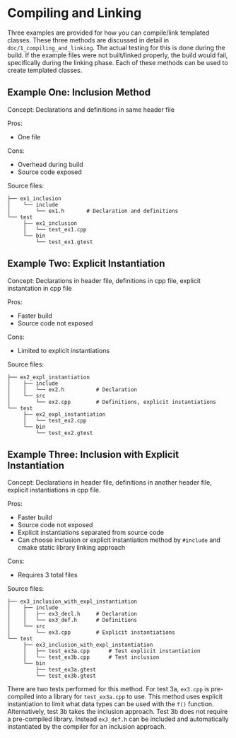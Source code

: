 # Compiling and Linking

Three examples are provided for how you can compile/link templated classes. These three methods are discussed in detail in `doc/1_compiling_and_linking`. The actual testing for this is done during the build. If the example files were not built/linked properly, the build would fail, specifically during the linking phase. Each of these methods can be used to create templated classes.  

## Example One: Inclusion Method

Concept: Declarations and definitions in same header file

Pros:  
- One file

Cons:  
- Overhead during build
- Source code exposed

Source files:  

    ├── ex1_inclusion
    │    └── include
    │        └── ex1.h       # Declaration and definitions
    └── test
         ├── ex1_inclusion
         │   └── test_ex1.cpp
         └── bin
             └── test_ex1.gtest

## Example Two: Explicit Instantiation

Concept: Declarations in header file, definitions in cpp file, explicit instantation in cpp file

Pros:  
- Faster build 
- Source code not exposed

Cons:  
- Limited to explicit instantiations

Source files:  

    ├── ex2_expl_instantiation
    │    ├── include
    │    │   └── ex2.h          # Declaration
    │    └── src
    │        └── ex2.cpp        # Definitions, explicit instantiations
    └── test
         ├── ex2_expl_instantiation
         │   └── test_ex2.cpp
         └── bin
             └── test_ex2.gtest

## Example Three: Inclusion with Explicit Instantiation

Concept: Declarations in header file, definitions in another header file, explicit instantiations in cpp file.

Pros:
- Faster build
- Source code not exposed
- Explicit instantiations separated from source code 
- Can choose inclusion or explicit instantiation method by `#include` and cmake static library linking approach

Cons:
- Requires 3 total files 

Source files:  

    ├── ex3_inclusion_with_expl_instantiation
    │    ├── include 
    │    │   ├── ex3_decl.h     # Declaration
    │    │   └── ex3_def.h      # Definitions
    │    └── src 
    │        └── ex3.cpp        # Explicit instantiations
    └── test
         ├── ex3_inclusion_with_expl_instantiation
         │   ├── test_ex3a.cpp      # Test explicit instantiation
         │   └── test_ex3b.cpp      # Test inclusion
         └── bin
             ├── test_ex3a.gtest
             └── test_ex3b.gtest

There are two tests performed for this method. For test 3a, `ex3.cpp` is pre-compiled into a library for `test_ex3a.cpp` to use. This method uses explicit instantiation to limit what data types can be used with the `f()` function. Alternatively, test 3b takes the inclusion approach. Test 3b does not require a pre-compiled library. Instead `ex3_def.h` can be included and automatically instantiated by the compiler for an inclusion approach.  